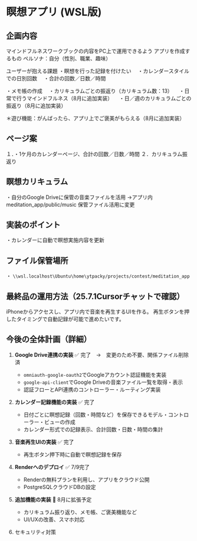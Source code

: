 # 瞑想アプリ (WSL版)

## 企画内容
マインドフルネスワークブックの内容をPC上で運用できるよう
アプリを作成するもの
ペルソナ：自分（性別、職業、趣味）

ユーザーが抱える課題
・瞑想を行った記録を付けたい
　・カレンダースタイルでの日別回数
　・合計の回数／日数／時間

・メモ帳の作成
　・カリキュラムごとの振返り（カリキュラム数：13）
　・日常で行うマインドフルネス（8月に追加実装）
　・日／週のカリキュラムごとの振返り（8月に追加実装）
　

＊遊び機能：がんばったら、アプリ上でご褒美がもらえる（8月に追加実装）

## ページ案
１．・1ケ月のカレンダーページ、合計の回数／日数／時間
２．カリキュラム振返り

## 瞑想カリキュラム
・自分のGoogle Driveに保管の音楽ファイルを活用
  →アプリ内　meditation_app/public/music 保管ファイル活用に変更

## 実装のポイント
・カレンダーに自動で瞑想実施内容を更新

## ファイル保管場所
・ `\\wsl.localhost\Ubuntu\home\ytpacky/projects/contest/meditation_app`

## 最終品の運用方法（25.7.1Cursorチャットで確認）
iPhoneからアクセスし、アプリ内で音楽を再生するUIを作る。
再生ボタンを押したタイミングで自動記録が可能で進めたいです。
 
 ## 今後の全体計画（詳細）

1. **Google Drive連携の実装** ✅ 完了　→　変更のため不要、関係ファイル削除済
   - `omniauth-google-oauth2`でGoogleアカウント認証機能を実装
   - `google-api-client`でGoogle Driveの音楽ファイル一覧を取得・表示
   - 認証フローとAPI連携のコントローラー・ルーティング実装

2. **カレンダー記録機能の実装** ✅ 完了
   - 日付ごとに瞑想記録（回数・時間など）を保存できるモデル・コントローラー・ビューの作成
   - カレンダー形式での記録表示、合計回数・日数・時間の集計

3. **音楽再生UIの実装** ✅ 完了
   - 再生ボタン押下時に自動で瞑想記録を保存

4. **Renderへのデプロイ** ✅ 7/9完了　
   - Renderの無料プランを利用し、アプリをクラウド公開
   - PostgreSQLクラウドDBの設定
   
5. **追加機能の実装** 🔄 8月に拡張予定
   - カリキュラム振り返り、メモ帳、ご褒美機能など
   - UI/UXの改善、スマホ対応

6. セキュリティ対策
